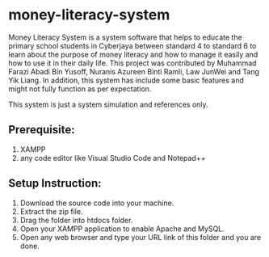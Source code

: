 # money-literacy-system

Money Literacy System is a system software that helps to educate the primary school students in Cyberjaya between standard 4 to standard 6 to learn about the purpose of money literacy and how to manage it easily and how to use it in their daily life. This project was contributed by Muhammad Farazi Abadi Bin Yusoff, Nuranis Azureen Binti Ramli, Law JunWei and Tang Yik Liang. In addition, this system has include some basic features and might not fully function as per expectation.

This system is just a system simulation and references only.

## Prerequisite:
1. XAMPP
2. any code editor like Visual Studio Code and Notepad++

## Setup Instruction:
1. Download the source code into your machine.
2. Extract the zip file.
3. Drag the folder into htdocs folder.
4. Open your XAMPP application to enable Apache and MySQL.
5. Open any web browser and type your URL link of this folder and you are done.
